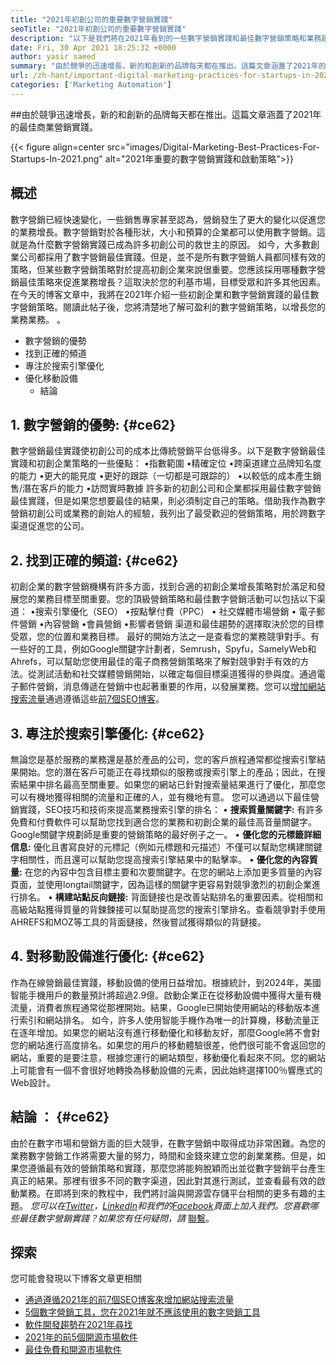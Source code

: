 ```yaml
---
title: "2021年初創公司的重要數字營銷實踐" 
seoTitle: "2021年初創公司的重要數字營銷實踐" 
description: "以下是我們將在2021年看到的一些數字營銷實踐和最佳數字營銷策略和業務趨勢。" 
date: Fri, 30 Apr 2021 18:25:32 +0000
author: yasir saeed
summary: "由於競爭的迅速增長，新的和創新的品牌每天都在推出。這篇文章涵蓋了2021年的最佳商業營銷實踐。" 
url: /zh-hant/important-digital-marketing-practices-for-startups-in-2021/
categories: ['Marketing Automation']
---
```


##由於競爭迅速增長，新的和創新的品牌每天都在推出。這篇文章涵蓋了2021年的最佳商業營銷實踐。

{{< figure align=center src="images/Digital-Marketing-Best-Practices-For-Startups-In-2021.png" alt="2021年重要的數字營銷實踐和啟動策略">}}


## **概述** 
數字營銷已經快速變化，一些銷售專家甚至認為，營銷發生了更大的變化以促進您的業務增長。數字營銷對於各種形狀，大小和預算的企業都可以使用數字營銷。這就是為什麼數字營銷實踐已成為許多初創公司的救世主的原因。
如今，大多數創業公司都採用了數字營銷最佳實踐。但是，並不是所有數字營銷人員都同樣有效的策略，但某些數字營銷策略對於提高初創企業來說很重要。您應該採用哪種數字營銷最佳策略來促進業務增長？這取決於您的利基市場，目標受眾和許多其他因素。
在今天的博客文章中，我將在2021年介紹一些初創企業和數字營銷實踐的最佳數字營銷策略。閱讀此帖子後，您將清楚地了解可盈利的數字營銷策略，以增長您的業務業務。 。
* 數字營銷的優勢
* 找到正確的頻道
* 專注於搜索引擎優化
* 優化移動設備
  * 結論

## 1. **數字營銷的優勢:**  {#ce62}

數字營銷最佳實踐使初創公司的成本比傳統營銷平台低得多。以下是數字營銷最佳實踐和初創企業策略的一些優點：
•指數範圍
•精確定位
•跨渠道建立品牌知名度的能力
•更大的能見度
•更好的跟踪（一切都是可跟踪的）
•以較低的成本產生銷售/潛在客戶的能力
•訪問實時數據
許多新的初創公司和企業都採用最佳數字營銷最佳實踐，但是如果您想要最佳的結果，則必須制定自己的策略。借助我作為數字營銷初創公司或業務的創始人的經驗，我列出了最受歡迎的營銷策略，用於跨數字渠道促進您的公司。

## 2. **找到正確的頻道:**  {#ce62}

初創企業的數字營銷機構有許多方面，找到合適的初創企業增長策略對於滿足和發展您的業務目標至關重要。您的頂級營銷策略和最佳數字營銷活動可以包括以下渠道：
•搜索引擎優化（SEO）
•按點擊付費（PPC）
• 社交媒體市場營銷
• 電子郵件營銷
•內容營銷
•會員營銷
•影響者營銷
渠道和最佳趨勢的選擇取決於您的目標受眾，您的位置和業務目標。
最好的開始方法之一是查看您的業務競爭對手。有一些好的工具，例如Google關鍵字計劃者，Semrush，Spyfu，SamelyWeb和Ahrefs，可以幫助您使用最佳的電子商務營銷策略來了解對競爭對手有效的方法。從測試活動和社交媒體營銷開始，以確定每個目標渠道獲得的參與度。通過電子郵件營銷，消息傳遞在營銷中也起著重要的作用，以發展業務。您可以[增加網站搜索流量][1]通過遵循這些[前7個SEO博客][1]。

## 3. **專注於搜索引擎優化:**  {#ce62}

無論您是基於服務的業務還是基於產品的公司，您的客戶旅程通常都從搜索引擎結果開始。您的潛在客戶可能正在尋找類似的服務或搜索引擎上的產品；因此，在搜索結果中排名最高至關重要。如果您的網站已針對搜索量結果進行了優化，那麼您可以有機地獲得相關的流量和正確的人，並有機地有意。
您可以通過以下最佳營銷實踐，SEO技巧和技術來提高業務搜索引擎的排名：
• **搜索質量關鍵字:**  有許多免費和付費軟件可以幫助您找到適合您的業務和初創企業的最佳高音量關鍵字。 Google關鍵字規劃師是重要的營銷策略的最好例子之一。
• **優化您的元標籤詳細信息:**  優化且書寫良好的元標記（例如元標題和元描述）不僅可以幫助您構建關鍵字相關性，而且還可以幫助您提高搜索引擎結果中的點擊率。
• **優化您的內容質量:**  在您的內容中包含目標主要和次要關鍵字。在您的網站上添加更多質量的內容頁面，並使用longtail關鍵字，因為這樣的關鍵字更容易對競爭激烈的初創企業進行排名。
• **構建站點反向鏈接:**  背面鏈接也是改善站點排名的重要因素。從相關和高級站點獲得質量的背鍊鍊接可以幫助提高您的搜索引擎排名。查看競爭對手使用AHREFS和MOZ等工具的背面鏈接，然後嘗試獲得類似的背鏈接。

## 4. **對移動設備進行優化:**  {#ce62}

作為在線營銷最佳實踐，移動設備的使用日益增加。根據統計，到2024年，美國智能手機用戶的數量預計將超過2.9億。啟動企業正在從移動設備中獲得大量有機流量，消費者旅程通常從那裡開始。結果，Google已開始使用網站的移動版本進行索引和網站排名。
如今，許多人使用智能手機作為唯一的計算機，移動流量正在逐年增加。如果您的網站沒有進行移動優化和移動友好，那麼Google將不會對您的網站進行高度排名。如果您的用戶的移動體驗很差，他們很可能不會返回您的網站，重要的是要注意，根據您運行的網站類型，移動優化看起來不同。您的網站上可能會有一個不會很好地轉換為移動設備的元素，因此始終選擇100％響應式的Web設計。

## **結論** ： {#ce62}

由於在數字市場和營銷方面的巨大競爭，在數字營銷中取得成功非常困難。為您的業務數字營銷工作將需要大量的努力，時間和金錢來建立您的創業業務。但是，如果您遵循最有效的營銷策略和實踐，那麼您將能夠脫穎而出並從數字營銷平台產生真正的結果。那裡有很多不同的數字渠道，因此對其進行測試，並查看最有效的啟動業務。在即將到來的教程中，我們將討論與開源雲存儲平台相關的更多有趣的主題。
_您可以在[Twitter][2]，[LinkedIn][3]和我們的[Facebook][4]頁面上加入我們。您喜歡哪些最佳數字營銷實踐？如果您有任何疑問，請_ [聯繫][5]。

## 探索
您可能會發現以下博客文章更相關
  * [通過遵循2021年的前7個SEO博客來增加網站搜索流量][1]
  * [5個數字營銷工具，您在2021年就不應該使用的數字營銷工具][6]
  * [軟件開發趨勢在2021年尋找][7]
  * [2021年的前5個開源市場軟件][8]
  * [最佳免費和開源市場軟件][9]



[1]: https://blog.containerize.com/blogging/increase-website-search-traffic-by-following-top-7-seo-blogs/
[2]: https://twitter.com/containerize_co
[3]: https://www.linkedin.com/company/containerize/
[4]: http://facebook.com/containerize
[5]: mailto:yasir.saeed@aspose.com
[6]: https://blog.containerize.com/2021/01/03/5-digital-marketing-tools-you-shouldn%e2%80%99t-live-without-in-2021/
[7]: https://blog.containerize.com/marketplace/top-5-open-source-marketplace-software-in-2021/
[8]: https://blog.containerize.com/content-management/integrate-mautic-with-joomla-for-marketing-automation/
[9]: https://products.containerize.com/marketplace/
